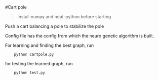 #Cart pole

>Install numpy and neat-python before starting

Push a cart balancing a pole to stabilize the pole

Config file has the config from which the neuro genetic algorithm is built.

For learning and finding the best graph, run 

        python cartpole.py

for testing the learned graph, run

        python test.py

